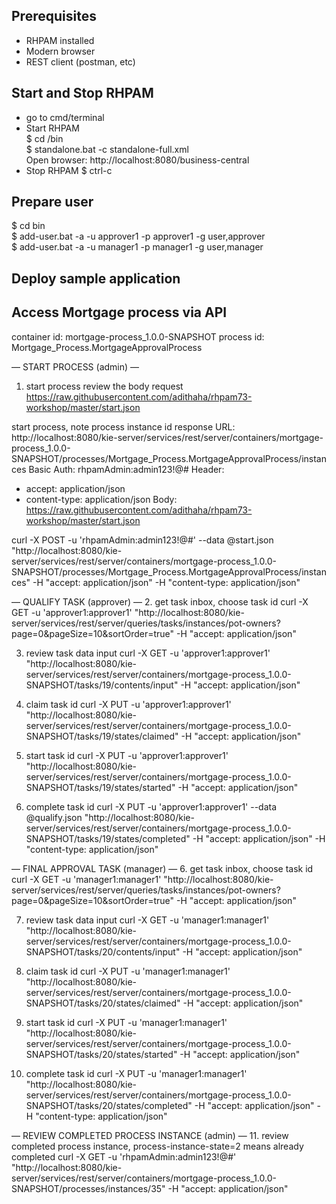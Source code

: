 Prerequisites
---
- RHPAM installed
- Modern browser
- REST client (postman, etc)

Start and Stop RHPAM
---
- go to cmd/terminal
- Start RHPAM  
  $ cd <jboss-eap>/bin  
  $ standalone.bat -c standalone-full.xml  
  Open browser: http://localhost:8080/business-central
- Stop RHPAM
  $ ctrl-c
  
  
Prepare user
---
$ cd bin  
$ add-user.bat -a -u approver1 -p approver1 -g user,approver  
$ add-user.bat -a -u manager1 -p manager1 -g user,manager  
  
Deploy sample application
---


Access Mortgage process via API
---
container id: mortgage-process_1.0.0-SNAPSHOT
process id: Mortgage_Process.MortgageApprovalProcess


— START PROCESS (admin) —


1. start process
review the body request
https://raw.githubusercontent.com/adithaha/rhpam73-workshop/master/start.json

start process, note process instance id response
URL: http://localhost:8080/kie-server/services/rest/server/containers/mortgage-process_1.0.0-SNAPSHOT/processes/Mortgage_Process.MortgageApprovalProcess/instances
Basic Auth: rhpamAdmin:admin123!@#
Header: 
- accept: application/json
- content-type: application/json
Body: https://raw.githubusercontent.com/adithaha/rhpam73-workshop/master/start.json

curl -X POST -u 'rhpamAdmin:admin123!@#' --data @start.json "http://localhost:8080/kie-server/services/rest/server/containers/mortgage-process_1.0.0-SNAPSHOT/processes/Mortgage_Process.MortgageApprovalProcess/instances" -H  "accept: application/json" -H  "content-type: application/json" 


— QUALIFY TASK (approver) —
2. get task inbox, choose task id
curl -X GET -u 'approver1:approver1' "http://localhost:8080/kie-server/services/rest/server/queries/tasks/instances/pot-owners?page=0&pageSize=10&sortOrder=true" -H  "accept: application/json"

3. review task data input
curl -X GET -u 'approver1:approver1' "http://localhost:8080/kie-server/services/rest/server/containers/mortgage-process_1.0.0-SNAPSHOT/tasks/19/contents/input" -H  "accept: application/json"

3. claim task id
curl -X PUT -u 'approver1:approver1' "http://localhost:8080/kie-server/services/rest/server/containers/mortgage-process_1.0.0-SNAPSHOT/tasks/19/states/claimed" -H  "accept: application/json"

4. start task id
curl -X PUT -u 'approver1:approver1' "http://localhost:8080/kie-server/services/rest/server/containers/mortgage-process_1.0.0-SNAPSHOT/tasks/19/states/started" -H  "accept: application/json"

5. complete task id
curl -X PUT -u 'approver1:approver1' --data @qualify.json "http://localhost:8080/kie-server/services/rest/server/containers/mortgage-process_1.0.0-SNAPSHOT/tasks/19/states/completed" -H  "accept: application/json" -H "content-type: application/json"

— FINAL APPROVAL TASK (manager) —
6. get task inbox, choose task id
curl -X GET -u 'manager1:manager1' "http://localhost:8080/kie-server/services/rest/server/queries/tasks/instances/pot-owners?page=0&pageSize=10&sortOrder=true" -H  "accept: application/json"

7. review task data input
curl -X GET -u 'manager1:manager1' "http://localhost:8080/kie-server/services/rest/server/containers/mortgage-process_1.0.0-SNAPSHOT/tasks/20/contents/input" -H  "accept: application/json"

8. claim task id
curl -X PUT -u 'manager1:manager1' "http://localhost:8080/kie-server/services/rest/server/containers/mortgage-process_1.0.0-SNAPSHOT/tasks/20/states/claimed" -H  "accept: application/json"

9. start task id
curl -X PUT -u 'manager1:manager1' "http://localhost:8080/kie-server/services/rest/server/containers/mortgage-process_1.0.0-SNAPSHOT/tasks/20/states/started" -H  "accept: application/json"

10. complete task id
curl -X PUT -u 'manager1:manager1' "http://localhost:8080/kie-server/services/rest/server/containers/mortgage-process_1.0.0-SNAPSHOT/tasks/20/states/completed" -H  "accept: application/json" -H "content-type: application/json"


— REVIEW COMPLETED PROCESS INSTANCE (admin) —
11. review completed process instance, process-instance-state=2 means already completed
curl -X GET -u 'rhpamAdmin:admin123!@#' "http://localhost:8080/kie-server/services/rest/server/containers/mortgage-process_1.0.0-SNAPSHOT/processes/instances/35" -H  "accept: application/json"
